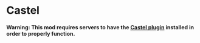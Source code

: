 # Castel

#### Warning: This mod requires servers to have the [Castel plugin](https://github.com/KrishenK0/Castel-plugin) installed in order to properly function.
